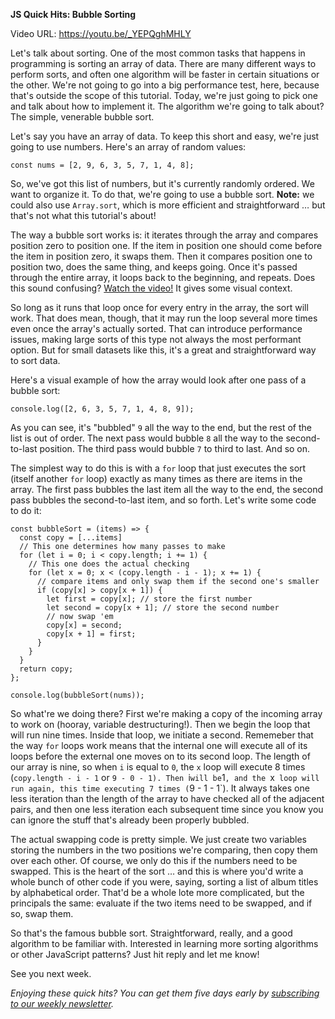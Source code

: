 **JS Quick Hits: Bubble Sorting**

Video URL: https://youtu.be/_YEPQghMHLY

Let's talk about sorting. One of the most common tasks that happens in programming is sorting an array of data. There are many different ways to perform sorts, and often one algorithm will be faster in certain situations or the other. We're not going to go into a big performance test, here, because that's outside the scope of this tutorial. Today, we're just going to pick one and talk about how to implement it. The algorithm we're going to talk about? The simple, venerable bubble sort.

Let's say you have an array of data. To keep this short and easy, we're just going to use numbers. Here's an array of random values:

```
const nums = [2, 9, 6, 3, 5, 7, 1, 4, 8];
```

So, we've got this list of numbers, but it's currently randomly ordered. We want to organize it. To do that, we're going to use a bubble sort. **Note:** we could also use `Array.sort`, which is more efficient and straightforward &hellip; but that's not what this tutorial's about!

The way a bubble sort works is: it iterates through the array and compares position zero to position one. If the item in position one should come before the item in position zero, it swaps them. Then it compares position one to position two, does the same thing, and keeps going. Once it's passed through the entire array, it loops back to the beginning, and repeats. Does this sound confusing? [Watch the video!](https://youtu.be/_YEPQghMHLY) It gives some visual context.

So long as it runs that loop once for every entry in the array, the sort will work. That does mean, though, that it may run the loop several more times even once the array's actually sorted. That can introduce performance issues, making large sorts of this type not always the most performant option. But for small datasets like this, it's a great and straightforward way to sort data.

Here's a visual example of how the array would look after one pass of a bubble sort:

```
console.log([2, 6, 3, 5, 7, 1, 4, 8, 9]);
```

As you can see, it's "bubbled" `9` all the way to the end, but the rest of the list is out of order. The next pass would bubble `8` all the way to the second-to-last position. The third pass would bubble `7` to third to last. And so on.

The simplest way to do this is with a `for` loop that just executes the sort (itself another `for` loop) exactly as many times as there are items in the array. The first pass bubbles the last item all the way to the end, the second pass bubbles the second-to-last item, and so forth. Let's write some code to do it:

```
const bubbleSort = (items) => {
  const copy = [...items]
  // This one determines how many passes to make
  for (let i = 0; i < copy.length; i += 1) {
    // This one does the actual checking
    for (let x = 0; x < (copy.length - i - 1); x += 1) {
      // compare items and only swap them if the second one's smaller
      if (copy[x] > copy[x + 1]) {
        let first = copy[x]; // store the first number
        let second = copy[x + 1]; // store the second number
        // now swap 'em
        copy[x] = second;
        copy[x + 1] = first;
      }
    }
  }
  return copy;
};

console.log(bubbleSort(nums));
```

So what're we doing there? First we're making a copy of the incoming array to work on (hooray, variable destructuring!). Then we begin the loop that will run nine times. Inside that loop, we initiate a second. Rememeber that the way `for` loops work means that the internal one will execute all of its loops before the external one moves on to its second loop. The length of our array is nine, so when `i` is equal to `0`, the `x` loop will execute 8 times (`copy.length - i - 1` or `9 - 0 - 1). Then `i` will be `1`, and the `x` loop will run again, this time executing 7 times (`9 - 1 - 1`). It always takes one less iteration than the length of the array to have checked all of the adjacent pairs, and then one less iteration each subsequent time since you know you can ignore the stuff that's already been properly bubbled.

The actual swapping code is pretty simple. We just create two variables storing the numbers in the two positions we're comparing, then copy them over each other. Of course, we only do this if the numbers need to be swapped. This is the heart of the sort &hellip; and this is where you'd write a whole bunch of other code if you were, saying, sorting a list of album titles by alphabetical order. That'd be a whole lote more complicated, but the principals the same: evaluate if the two items need to be swapped, and if so, swap them.

So that's the famous bubble sort. Straightforward, really, and a good algorithm to be familiar with. Interested in learning more sorting algorithms or other JavaScript patterns? Just hit reply and let me know!

See you next week.

*Enjoying these quick hits? You can get them five days early by [subscribing to our weekly newsletter](https://closebrace.com/newsletter/subscribe).*